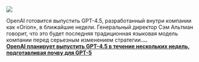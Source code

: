 <!--2025-02-13 14:02:37-->
<div class="yb">
  <div class="rss smaller1 habr"><img src="https://habrastorage.org/getpro/habr/upload_files/674/6f8/900/6746f8900efc27dd3d62a10709d75d2e.jpg" /><p>OpenAI готовится выпустить GPT-4.5, разработанный внутри компании как «Orion», в ближайшие недели. Генеральный директор Сэм Альтман говорит, что это будет последняя традиционная языковая модель компании перед серьезным изменением стратегии.<strong>... <br><a class="light" href="https://habr.com/ru/companies/bothub/news/882270/?utm_source=habrahabr&utm_medium=rss&utm_campaign=882270">OpenAI планирует выпустить GPT-4.5 в течение нескольких недель, подготавливая почву для GPT-5</a></div>
</div>
